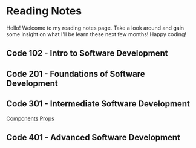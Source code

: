 # Reading Notes

Hello! Welcome to my reading notes page. Take a look around and gain some insight on what I'll be learn these next few months! Happy coding!


 ## Code 102 - Intro to Software Development


## Code 201 - Foundations of Software Development


## Code 301 - Intermediate Software Development
[Components](./components.md)
[Props](./props.md)


## Code 401 - Advanced Software Development



